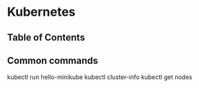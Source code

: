 # Kubernetes

## Table of Contents



## Common commands

kubectl run hello-minikube
kubectl cluster-info
kubectl get nodes
